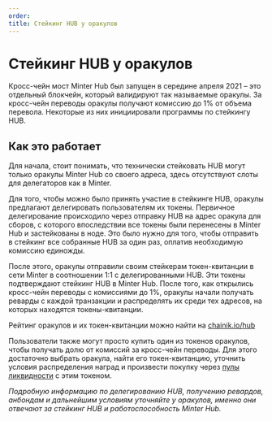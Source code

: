 ```yaml
---
order: 
title: Стейкинг HUB у оракулов
---
```


# Стейкинг HUB у оракулов

Кросс-чейн мост Minter Hub был запущен в середине апреля 2021 – это отдельный блокчейн, который валидируют так называемые оракулы. За кросс-чейн переводы оракулы получают комиссию до 1% от объема перевола. Некоторые из них инициировали программы по стейкингу HUB.

## Как это работает

Для начала, стоит понимать, что технически стейковать HUB могут только оракулы Minter Hub со своего адреса, здесь отсутствуют слоты для делегаторов как в Minter.

Для того, чтобы можно было принять участие в стейкинге HUB, оракулы предлагают делегировать пользователям их токены. Первичное делегирование происходило через отправку HUB на адрес оракула для сборов, с которого впоследствии все токены были перенесены в Minter Hub и застейкованы в ноде. Это было нужно для того, чтобы отправить в стейкинг все собранные HUB за один раз, оплатив необходимую комиссию единожды.

После этого, оракулы отправили своим стейкерам токен-квитанции в сети Minter в соотношении 1:1 с делегированными HUB. Эти токены подтверждают стейкинг HUB в Minter Hub. После того, как открылись кросс-чейн переводы с комиссиями до 1%, оракулы начали получать реварды с каждой транзакции и распределять их среди тех адресов, на которых находятся токены-квитанции.

Рейтинг оракулов и их токен-квитанции можно найти на [chainik.io/hub](https://chainik.io/hub)

Пользователи также могут просто купить один из токенов оракулов, чтобы получать долю от комиссий за кросс-чейн переводы. Для этого достаточно выбрать оракула, найти его токен-квитанцию, уточнить условия распределения наград и произвести покупку через [пулы ликвидности](/ru/earn/liquidity-pools) с этим токеном.

*Подробную информацию по делегированию HUB, получению ревардов, анбондам и дальнейшим условиям уточняйте у оракулов, именно они отвечают за стейкинг HUB и работоспособность Minter Hub.*
